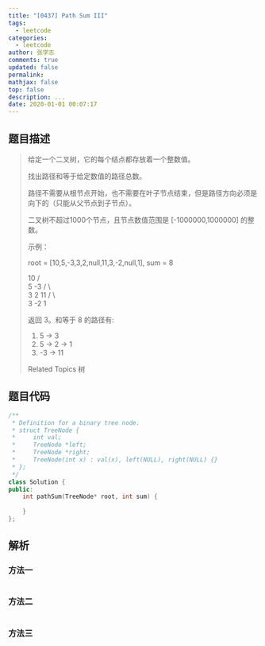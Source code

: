 ```yaml
---
title: "[0437] Path Sum III"
tags:
  - leetcode
categories:
  - leetcode
author: 张学志
comments: true
updated: false
permalink:
mathjax: false
top: false
description: ...
date: 2020-01-01 00:07:17
---
```


## 题目描述

> 给定一个二叉树，它的每个结点都存放着一个整数值。 
> 
> 找出路径和等于给定数值的路径总数。 
> 
> 路径不需要从根节点开始，也不需要在叶子节点结束，但是路径方向必须是向下的（只能从父节点到子节点）。 
> 
> 二叉树不超过1000个节点，且节点数值范围是 [-1000000,1000000] 的整数。 
> 
> 示例： 
> 
> root = [10,5,-3,3,2,null,11,3,-2,null,1], sum = 8
> 
> 10
> /  \
> 5   -3
> / \    \
> 3   2   11
> / \   \
> 3  -2   1
> 
> 返回 3。和等于 8 的路径有:
> 
> 1.  5 -> 3
> 2.  5 -> 2 -> 1
> 3.  -3 -> 11
> 
> Related Topics 树

## 题目代码

```cpp
/**
 * Definition for a binary tree node.
 * struct TreeNode {
 *     int val;
 *     TreeNode *left;
 *     TreeNode *right;
 *     TreeNode(int x) : val(x), left(NULL), right(NULL) {}
 * };
 */
class Solution {
public:
    int pathSum(TreeNode* root, int sum) {
        
    }
};
```

## 解析

### 方法一

```cpp

```

### 方法二

```cpp

```

### 方法三

```cpp

```

